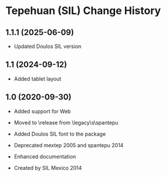 Tepehuan (SIL) Change History
====================

1.1.1 (2025-06-09)
----------------
* Updated Doulos SIL version

1.1 (2024-09-12)
----------------
* Added tablet layout

1.0 (2020-09-30)
----------------
* Added support for Web
* Moved to \release from \legacy\s\spantepu
* Added Doulos SIL font to the package
* Deprecated  mextep 2005 and spantepu 2014
* Enhanced documentation

* Created by SIL Mexico 2014
